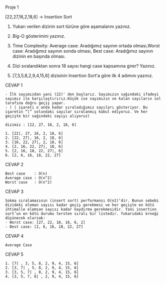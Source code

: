 Proje 1

[22,27,16,2,18,6] -> Insertion Sort

1. Yukarı verilen dizinin sort türüne göre aşamalarını yazınız.
2. Big-O gösterimini yazınız.
3. Time Complexity: Average case: Aradığımız sayının ortada olması,Worst case: Aradığımız sayının sonda olması,
Best case: Aradığımız sayının dizinin en başında olması.
4. Dizi sıralandıktan sonra 18 sayısı hangi case kapsamına girer? Yazınız.

5. [7,3,5,8,2,9,4,15,6] dizisinin Insertion Sort'a göre ilk 4 adımını yazınız.



CEVAP 1

    - İlk sayımızdan yani (22)' den başlarız. Sayımızın sağındaki ifadeyi sayımız ile karşılaştırırız.Küçük ise sayımızın ve kalan sayıların sol tarafına doğru geçiş yapar.
    - ( | işareti o anda kadar sıraladığımız sayıları gösteriyor. Bu işaretin “|” solundaki sayılar sıralanmış kabul ediyoruz. Ve her geçişte bir sağındaki sayıyı alıyoruz)

    dizimiz : [22, 27, 16, 2, 18, 6] 

    1. [22|, 27, 16, 2, 18, 6] 
    2. [22, 27|, 16, 2, 18, 6]
    3. [16, 22, 27|, 2, 18, 6] 
    4. [2, 16, 22, 27|, 18, 6] 
    5. [2, 16, 18, 22, 27|, 6] 
    6. [2, 6, 16, 18, 22, 27] 


CEVAP 2

    Best case    : O(n)
    Average case : O(n^2)
    Worst case   : O(n^2)


CEVAP 3

    Sokma sıralamasının (insert sort) performansı O(n2)’dir. Bunun sebebi dizideki eleman sayısı kadar geçiş gerekmesi ve her geçişte en kötü ihtimalle elemsan sayısı kadar kaydırma gerekmesidir. Yani insertion sort’un en kötü durumu tersten sıralı bir listedir. Yukarıdaki örneği düşünecek olursak:
    - Worst case: [27, 22, 18, 16, 6, 2]  
    - Best case: [2, 6, 16, 18, 22, 27]


CEVAP 4

    Average Case


CEVAP 5

    1. [7| , 3, 5, 8, 2, 9, 4, 15, 6]
    2. [3, 7| , 5, 8, 2, 9, 4, 15, 6]
    3. [3, 5, 7| , 8, 2, 9, 4, 15, 6]
    4. [3, 5, 7, 8| , 2, 9, 4, 15, 6]


